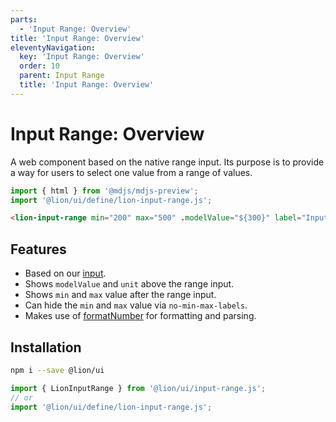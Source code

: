 ```yaml
---
parts:
  - 'Input Range: Overview'
title: 'Input Range: Overview'
eleventyNavigation:
  key: 'Input Range: Overview'
  order: 10
  parent: Input Range
  title: 'Input Range: Overview'
---
```


# Input Range: Overview

A web component based on the native range input. Its purpose is to provide a way for users to select one value from a range of values.

```js script
import { html } from '@mdjs/mdjs-preview';
import '@lion/ui/define/lion-input-range.js';
```

```html preview-story
<lion-input-range min="200" max="500" .modelValue="${300}" label="Input range"></lion-input-range>
```

## Features

- Based on our [input](../input/overview.md).
- Shows `modelValue` and `unit` above the range input.
- Shows `min` and `max` value after the range input.
- Can hide the `min` and `max` value via `no-min-max-labels`.
- Makes use of [formatNumber](../../fundamentals/systems/localize/numbers.md) for formatting and parsing.

## Installation

```bash
npm i --save @lion/ui
```

```js
import { LionInputRange } from '@lion/ui/input-range.js';
// or
import '@lion/ui/define/lion-input-range.js';
```
